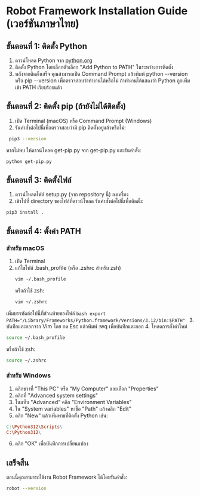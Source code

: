 # Robot Framework Installation Guide (เวอร์ชันภาษาไทย)


## ขั้นตอนที่ 1: ติดตั้ง Python
1. ดาวน์โหลด Python จาก [python.org](https://www.python.org/downloads/)
2. ติดตั้ง Python โดยเลือกตัวเลือก "Add Python to PATH" ในระหว่างการติดตั้ง
3. หลังจากติดตั้งเสร็จ คุณสามารถเปิด Command Prompt แล้วพิมพ์ python --version หรือ pip --version เพื่อตรวจสอบว่าทำงานได้หรือไม่ ถ้าทำงานได้แสดงว่า Python ถูกเพิ่มเข้า PATH เรียบร้อยแล้ว

## ขั้นตอนที่ 2: ติดตั้ง pip (ถ้ายังไม่ได้ติดตั้ง)
1. เปิด Terminal (macOS) หรือ Command Prompt (Windows)
2. รันคำสั่งต่อไปนี้เพื่อตรวจสอบว่ามี pip ติดตั้งอยู่แล้วหรือไม่:
  ```bash
   pip3 --version
  ```

หากไม่พบ ให้ดาวน์โหลด get-pip.py จาก get-pip.py และรันคำสั่ง:
  ```bash
  python get-pip.py
  ```
## ขั้นตอนที่ 3: ติดตั้งไฟล์
1. ดาวน์โหลดไฟล์ setup.py (จาก repository นี้) ลงเครื่อง
2. เข้าไปที่ directory ของไฟล์ที่ดาวน์โหลด
รันคำสั่งต่อไปนี้เพื่อติดตั้ง:
  ```bash
  pip3 install .
  ```
## ขั้นตอนที่ 4: ตั้งค่า PATH
### สำหรับ macOS
1. เปิด Terminal
2. แก้ไขไฟล์ .bash_profile (หรือ .zshrc สำหรับ zsh)
    ```bash
    vim ~/.bash_profile
    ```
   หรือถ้าใช้ zsh:
    ```bash
    vim ~/.zshrc
    ```
  เพิ่มบรรทัดต่อไปนี้ที่ส่วนท้ายของไฟล์
    ```bash
    export PATH="/Library/Frameworks/Python.framework/Versions/3.12/bin:$PATH"
    ```
3. บันทึกและออกจาก Vim โดย กด Esc แล้วพิมพ์ :wq เพื่อบันทึกและออก
4. โหลดการตั้งค่าใหม่
  ```bash
  source ~/.bash_profile
  ```
หรือถ้าใช้ zsh:
  ```bash
  source ~/.zshrc
  ```

### สำหรับ Windows
1. คลิกขวาที่ "This PC" หรือ "My Computer" และเลือก "Properties"
2. คลิกที่ "Advanced system settings"
3. ในแท็บ "Advanced" คลิก "Environment Variables"
4. ใน "System variables" หาชื่อ "Path" แล้วคลิก "Edit"
5. คลิก "New" แล้วเพิ่มพาธที่ติดตั้ง Python เช่น:
  ```makefile
  C:\Python312\Scripts\
  C:\Python312\
```
6. คลิก "OK" เพื่อบันทึกการเปลี่ยนแปลง

## เสร็จสิ้น
ตอนนี้คุณสามารถใช้งาน Robot Framework ได้โดยรันคำสั่ง:
  ```bash
  robot --version
  ```
